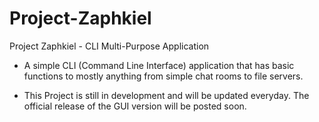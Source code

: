 # Project-Zaphkiel
Project Zaphkiel - CLI Multi-Purpose Application

- A simple CLI (Command Line Interface) application that has basic
  functions to mostly anything from simple chat rooms to file servers.

- This Project is still in development and will be updated everyday.
  The official release of the GUI version will be posted soon.
